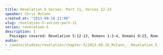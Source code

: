 ```yaml
--- 
title: Revelation 5 Series, Part 11, Verses 12-13
speaker: Chris McCann
created_at: "2013-09-10 21:00"
slug: revelation-5-series-part-11
series: revelation-5
description: |
  Passages covered: Revelation 5:12-13, Romans 1:3-4, Romans 9:23, Romans 11:33, Ephesians 3:8,16, Philippians 4:19, 1 Corinthians 1:30, Ephesians 1:19, Romans 13:7, John 17:5, Romans 1:25, Romans 9:5, Psalm 148:1-14, Psalm 150:1-6.
audio: 
- /audio/studies/revelation/chapter-5/2013.09.10_McCann_-_Revelation_5_Series_Part_11.yaml
---
```

